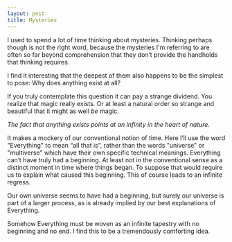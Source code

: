 ```yaml
---
layout: post
title: Mysteries
---
```


I used to spend a lot of time thinking about mysteries. Thinking perhaps though is not the right word, because the mysteries I'm referring to are often so far beyond comprehension that they don’t provide the handholds that thinking requires.

I find it interesting that the deepest of them also happens to be the simplest to pose: Why does anything exist at all?

If you truly contemplate this question it can pay a strange dividend. You realize that magic really exists. Or at least a natural order so strange and beautiful that it might as well *be* magic.

*The fact that anything exists points at an infinity in the heart of nature.* 

It makes a mockery of our conventional notion of time. Here I’ll use the word "Everything" to mean “all that is”, rather than the words "universe" or "multiverse" which have their own specific technical meanings. Everything can’t have truly had a beginning. At least not in the conventional sense as a distinct moment in time where things began. To suppose that would require us to explain what caused this beginning. This of course leads to an infinite regress. 

Our own universe seems to have had a beginning, but surely our universe is part of a larger process, as is already implied by our best explanations of Everything. 

Somehow Everything must be woven as an infinite tapestry with no beginning and no end. I find this to be a tremendously comforting idea.
